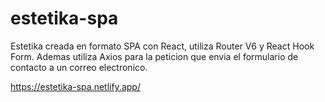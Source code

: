 # estetika-spa
Estetika creada en formato SPA con React, utiliza Router V6 y React Hook Form. Ademas utiliza Axios para la peticion que envia el formulario de contacto a un correo electronico.

https://estetika-spa.netlify.app/
